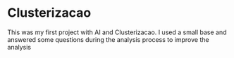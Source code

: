 # Clusterizacao
This was my first project with AI and Clusterizacao. I used a small base and answered some questions during the analysis process to improve the analysis
